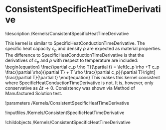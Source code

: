 # ConsistentSpecificHeatTimeDerivative
!description /Kernels/ConsistentSpecificHeatTimeDerivative

This kernel is similar to SpecificHeatConductionTimeDerivative. The specific heat capacity $c_p$ and density $\rho$ are
expected as material properties. The difference to SpecificHeatConductionTimeDerivative is that
the derivatives of $c_p$ and $\rho$ with respect to temperature are included:
\begin{equation}
  \frac{\partial c_p \rho T}{\partial t} = \left[c_p \rho +T c_p \frac{\partial \rho}{\partial T} + T \rho \frac{\partial c_p}{\partial T}\right] \frac{\partial T}{\partial t}
\end{equation}
This makes this kernel consistent where SpecificHeatConductionTimeDerivative is not. It is, however, only conservative as $\Delta t \rightarrow 0$.
Consistency was shown via Method of Manufactured Solution test.

!parameters /Kernels/ConsistentSpecificHeatTimeDerivative

!inputfiles /Kernels/ConsistentSpecificHeatTimeDerivative

!childobjects /Kernels/ConsistentSpecificHeatTimeDerivative
